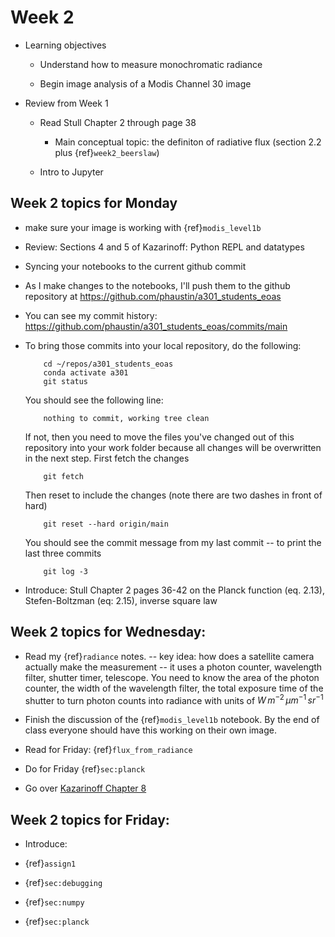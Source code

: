 # Week 2

* Learning objectives

  - Understand how to measure monochromatic radiance 
  
  - Begin image analysis of a Modis Channel 30 image

* Review from Week 1

  * Read Stull Chapter 2 through page 38
  
    - Main conceptual topic:  the definiton of radiative flux (section 2.2 plus {ref}`week2_beerslaw`)

  * Intro to Jupyter

## Week 2 topics for Monday

   * make sure your image is working with {ref}`modis_level1b`

   * Review: Sections 4 and 5 of Kazarinoff:  Python REPL and datatypes

* Syncing your notebooks to the current github commit

- As I make changes to the notebooks, I'll push them to the github repository
  at https://github.com/phaustin/a301_students_eoas

- You can see my commit history: https://github.com/phaustin/a301_students_eoas/commits/main

- To bring those commits into your local repository, do the following:

          cd ~/repos/a301_students_eoas
          conda activate a301
          git status

  You should see the following line:

          nothing to commit, working tree clean

  If not, then you need to move the files you've changed out of this repository into your work folder
  because all changes will be overwritten in the next step.  First fetch the changes

          git fetch

  Then reset to include the changes (note there are two dashes in front of hard)

          git reset --hard origin/main

  You should see the commit message from my last commit -- to print the last three commits

          git log -3

* Introduce: Stull Chapter 2 pages 36-42 on the Planck function (eq. 2.13), 
  Stefen-Boltzman (eq: 2.15), inverse square law 

## Week 2 topics for  Wednesday: 

- Read my {ref}`radiance` notes.  -- key idea: how does a satellite camera
actually make the measurement -- it uses a photon counter,
wavelength filter, shutter timer, telescope.  You need to know 
the area of the photon counter, the width of the  wavelength filter,
the total exposure time of the shutter to
turn photon counts into radiance with units of $W\,m^{-2}\,\mu m^{-1}\,sr^{-1}$

- Finish the discussion of the {ref}`modis_level1b` notebook. By the end of class everyone should have this working on their own image.

- Read for Friday:  {ref}`flux_from_radiance`

- Do for Friday {ref}`sec:planck`

- Go over [Kazarinoff Chapter    8](https://phaustin.github.io/Problem-Solving-with-Python/Functions-and-Modules/Introduction.html)


## Week 2 topics for Friday: 

* Introduce:

* {ref}`assign1`
* {ref}`sec:debugging`  
* {ref}`sec:numpy`  
* {ref}`sec:planck`  
